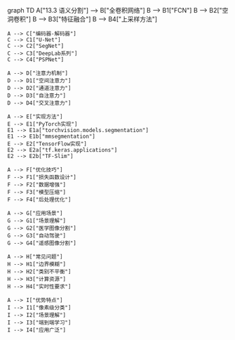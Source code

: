 graph TD
    A["13.3 语义分割"] --> B["全卷积网络"]
    B --> B1["FCN"]
    B --> B2["空洞卷积"]
    B --> B3["特征融合"]
    B --> B4["上采样方法"]
    
    A --> C["编码器-解码器"]
    C --> C1["U-Net"]
    C --> C2["SegNet"]
    C --> C3["DeepLab系列"]
    C --> C4["PSPNet"]
    
    A --> D["注意力机制"]
    D --> D1["空间注意力"]
    D --> D2["通道注意力"]
    D --> D3["自注意力"]
    D --> D4["交叉注意力"]
    
    A --> E["实现方法"]
    E --> E1["PyTorch实现"]
    E1 --> E1a["torchvision.models.segmentation"]
    E1 --> E1b["mmsegmentation"]
    E --> E2["TensorFlow实现"]
    E2 --> E2a["tf.keras.applications"]
    E2 --> E2b["TF-Slim"]
    
    A --> F["优化技巧"]
    F --> F1["损失函数设计"]
    F --> F2["数据增强"]
    F --> F3["模型压缩"]
    F --> F4["后处理优化"]
    
    A --> G["应用场景"]
    G --> G1["场景理解"]
    G --> G2["医学图像分割"]
    G --> G3["自动驾驶"]
    G --> G4["遥感图像分割"]
    
    A --> H["常见问题"]
    H --> H1["边界模糊"]
    H --> H2["类别不平衡"]
    H --> H3["计算资源"]
    H --> H4["实时性要求"]
    
    A --> I["优势特点"]
    I --> I1["像素级分类"]
    I --> I2["场景理解"]
    I --> I3["端到端学习"]
    I --> I4["应用广泛"] 